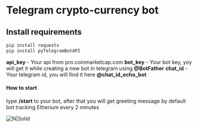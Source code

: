 # Telegram crypto-currency bot

## Install requirements 
```sh
pip install requests
pip install pyTelegramBotAPI
```


  **api_key** - Your api from pro.coinmarketcap.com
  **bot_key** - Your bot key, yoy will get it while creating a new bot in telegram using **@BotFather**
  **chat_id** - Your telegram id, you will find it here **@chat_id_echo_bot**

#### How to start 
type **/start** to your bot, after that you will get greeting message
by default bot tracking Etherium every 2 minutes

![N|Solid](https://i.ibb.co/HdhBtyf/exmpl.png)
